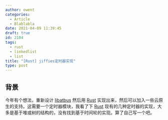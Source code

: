 ```yaml
---
author: owent
categories:
  - Article
  - Blablabla
date: 2021-04-09 11:39:45
draft: true
id: 2104
tags: 
  - rust
  - linkedlist
  - list
title: "[Rust] jiffies定时器实现"
type: post
---
```


## 背景

今年有个想法，重新设计 [libatbus][2] 然后用 [Rust][1] 实现出来，然后可以加入一些云原生的支持。这需要一个定时器模块，我看了下 [Rust][1] 现有的几种定时器的实现，大多是基于堆或树的结构的，没有找到基于时间轮的实现。算了自己写一个吧。

[1]: https://www.rust-lang.org/
[2]: https://github.com/atframework/libatbus